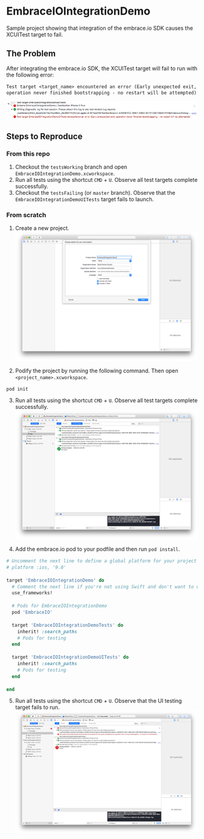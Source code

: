 # EmbraceIOIntegrationDemo
Sample project showing that integration of the embrace.io SDK causes the XCUITest target to fail.

## The Problem
After integrating the embrace.io SDK, the XCUITest target will fail to run with the following error:
```
Test target <target_name> encountered an error (Early unexpected exit, operation never finished bootstrapping - no restart will be attempted)
```

![UI test target fails to run](/Images/test_target_fail_small.png)

## Steps to Reproduce

### From this repo
1. Checkout the `testsWorking` branch and open `EmbraceIOIntegrationDemo.xcworkspace`.
2. Run all tests using the shortcut `CMD` + `U`. Observe all test targets complete successfully.
3. Checkout the `testsFailing` (or `master` branch). Observe that the `EmbraceIOIntegrationDemoUITests` target fails to launch.

### From scratch
1. Create a new project.
![Create a new project](/Images/create_project.png)

2. Podify the project by running the following command. Then open `<project_name>.xcworkspace`.
```
pod init
```

3. Run all tests using the shortcut `CMD` + `U`. Observe all test targets complete successfully.
![Tests passing](/Images/test_target_success.png)

4. Add the embrace.io pod to your podfile and then run `pod install`.
```ruby
# Uncomment the next line to define a global platform for your project
# platform :ios, '9.0'

target 'EmbraceIOIntegrationDemo' do
  # Comment the next line if you're not using Swift and don't want to use dynamic frameworks
  use_frameworks!

  # Pods for EmbraceIOIntegrationDemo
  pod 'EmbraceIO'

  target 'EmbraceIOIntegrationDemoTests' do
    inherit! :search_paths
    # Pods for testing
  end

  target 'EmbraceIOIntegrationDemoUITests' do
    inherit! :search_paths
    # Pods for testing
  end

end
```

5. Run all tests using the shortcut `CMD` + `U`. Observe that the UI testing target fails to run.
![Tests failing](/Images/test_target_fail.png)

